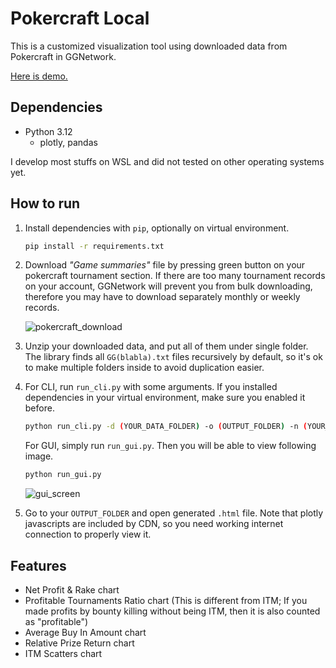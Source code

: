 # Pokercraft Local

This is a customized visualization tool using downloaded data from Pokercraft in GGNetwork.

[Here is demo.](https://blog.mcdic.net/assets/raw_html/damavaco_performance.html)

## Dependencies

- Python 3.12
    - plotly, pandas

I develop most stuffs on WSL and did not tested on other operating systems yet.

## How to run

1. Install dependencies with `pip`, optionally on virtual environment.

    ```bash
    pip install -r requirements.txt
    ```

2. Download *"Game summaries"* file by pressing green button on your pokercraft tournament section.
    If there are too many tournament records on your account, GGNetwork will prevent you from bulk downloading, therefore you may have to download separately monthly or weekly records.

    ![pokercraft_download](./images/pokercraft_download.png)

3. Unzip your downloaded data, and put all of them under single folder. The library finds all `GG(blabla).txt` files recursively by default, so it's ok to make multiple folders inside to avoid duplication easier.

4. For CLI, run `run_cli.py` with some arguments.
    If you installed dependencies in your virtual environment, make sure you enabled it before.

    ```bash
    python run_cli.py -d (YOUR_DATA_FOLDER) -o (OUTPUT_FOLDER) -n (YOUR_GG_NICKNAME)
    ```

    For GUI, simply run `run_gui.py`. Then you will be able to view following image.

    ```bash
    python run_gui.py
    ```

    ![gui_screen](./images/gui_screen.png)

5. Go to your `OUTPUT_FOLDER` and open generated `.html` file.
    Note that plotly javascripts are included by CDN, so you need working internet connection to properly view it.

## Features

- Net Profit & Rake chart
- Profitable Tournaments Ratio chart
    (This is different from ITM; If you made profits by bounty killing without being ITM, then it is also counted as "profitable")
- Average Buy In Amount chart
- Relative Prize Return chart
- ITM Scatters chart
